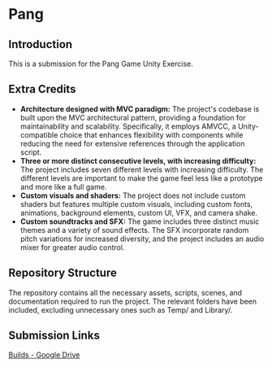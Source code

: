 # Pang

## Introduction
This is a submission for the Pang Game Unity Exercise.

## Extra Credits
* **Architecture designed with MVC paradigm:** The project's codebase is built upon the MVC architectural pattern, providing a foundation for maintainability and scalability. Specifically, it employs AMVCC, a Unity-compatible choice that enhances flexibility with components while reducing the need for extensive references through the application script.
* **Three or more distinct consecutive levels, with increasing difficulty:** The project includes seven different levels with increasing difficulty. The different levels are important to make the game feel less like a prototype and more like a full game.
* **Custom visuals and shaders:** The project does not include custom shaders but features multiple custom visuals, including custom fonts, animations, background elements, custom UI, VFX, and camera shake.
* **Custom soundtracks and SFX:** The game includes three distinct music themes and a variety of sound effects. The SFX incorporate random pitch variations for increased diversity, and the project includes an audio mixer for greater audio control.

## Repository Structure
The repository contains all the necessary assets, scripts, scenes, and documentation required to run the project. The relevant folders have been included, excluding unnecessary ones such as Temp/ and Library/.

## Submission Links
[Builds - Google Drive](https://drive.google.com/drive/folders/1JrJxeB2mmkh6pybGf-2tTUnOmNMMo1id?usp=sharing)
